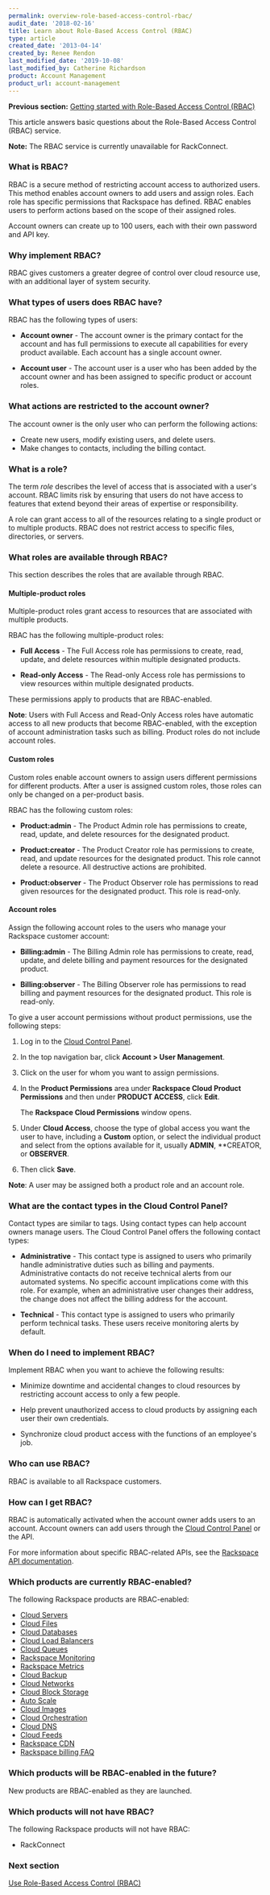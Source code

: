 ```yaml
---
permalink: overview-role-based-access-control-rbac/
audit_date: '2018-02-16'
title: Learn about Role-Based Access Control (RBAC)
type: article
created_date: '2013-04-14'
created_by: Renee Rendon
last_modified_date: '2019-10-08'
last_modified_by: Catherine Richardson
product: Account Management
product_url: account-management
---
```


**Previous section:** [Getting started with Role-Based Access Control
(RBAC)](/how-to/getting-started-with-role-based-access-control-rbac)

This article answers basic questions about the Role-Based Access Control
(RBAC) service.

**Note:** The RBAC service is currently unavailable for RackConnect.

### What is RBAC?

RBAC is a secure method of restricting account access to authorized
users. This method enables account owners to add users and assign roles.
Each role has specific permissions that Rackspace has defined.
RBAC enables users to perform actions based on the scope of their
assigned roles.

Account owners can create up to 100 users, each with
their own password and API key.

### Why implement RBAC?

RBAC gives customers a greater degree of control over cloud resource use,
with an additional layer of system security.

### What types of users does RBAC have?

RBAC has the following types of users:

-   **Account owner** - The account owner is the primary contact for the
    account and has full permissions to execute all capabilities for
    every product available. Each account has a single account owner.

-   **Account user** - The account user is a user who has been added by
    the account owner and has been assigned to specific product or
    account roles.

### What actions are restricted to the account owner?

The account owner is the only user who can perform the following actions:

-   Create new users, modify existing users, and delete users.
-   Make changes to contacts, including the billing contact.

### What is a role?

The term *role* describes the level of access that is associated with a user's
account. RBAC limits risk by ensuring that users do not have access to
features that extend beyond their areas of expertise or responsibility.

A role can grant access to all of the resources relating to a single product
or to multiple products. RBAC does not restrict access to specific files,
directories, or servers.

### What roles are available through RBAC?

This section describes the roles that are available through RBAC.

#### Multiple-product roles

Multiple-product roles grant access to resources that are associated with
multiple products.

RBAC has the following multiple-product roles:

-   **Full Access** - The Full Access role has permissions to
    create, read, update, and delete resources within multiple
    designated products.

-   **Read-only Access** - The Read-only Access role has permissions to
    view resources within multiple designated products.

These permissions apply to products that are RBAC-enabled.

**Note**: Users with Full Access and Read-Only Access roles have
automatic access to all new products that become RBAC-enabled, with the
exception of account administration tasks such as billing. Product roles
do not include account roles.

#### Custom roles

Custom roles enable account owners to assign users different permissions for
different products. After a user is assigned custom roles, those roles can
only be changed on a per-product basis.

RBAC has the following custom roles:

-   **Product:admin** - The Product Admin role has permissions to
    create, read, update, and delete resources for the designated
    product.

-   **Product:creator** - The Product Creator role has permissions to
    create, read, and update resources for the designated product. This
    role cannot delete a resource. All destructive actions are prohibited.

-   **Product:observer** - The Product Observer role has permissions to
    read given resources for the designated product. This role is read-only.

#### Account roles

Assign the following account roles to the users who manage your Rackspace
customer account:

-   **Billing:admin** - The Billing Admin role has
    permissions to create, read, update, and delete billing and
    payment resources for the designated product.

-   **Billing:observer** - The Billing Observer role has
    permissions to read billing and payment resources for the
    designated product. This role is read-only.

To give a user account permissions without product permissions, use the
following steps:

1. Log in to the [Cloud Control Panel](https://login.rackspace.com).
2. In the top navigation bar, click **Account > User Management**.
3. Click on the user for whom you want to assign permissions.
4. In the **Product Permissions** area under **Rackspace Cloud Product
   Permissions** and then under **PRODUCT ACCESS**, click **Edit**.

   The **Rackspace Cloud Permissions** window opens.

5. Under **Cloud Access**, choose the type of global access you want the 
   user to have, including a **Custom** option, or select the individual
   product and select from the options available for it, usually **ADMIN**,
   **CREATOR, or **OBSERVER**.
6. Then click **Save**.

**Note**: A user may be assigned both a product role and an account role.

### What are the contact types in the Cloud Control Panel?

Contact types are similar to tags. Using contact types can help account owners
manage users. The Cloud Control Panel offers the following contact types:

-   **Administrative** - This contact type is assigned to users who
    primarily handle administrative duties such as billing
    and payments. Administrative contacts do not receive technical
    alerts from our automated systems. No specific account implications
    come with this role. For example, when an administrative user changes
    their address, the change does not affect the billing address for the
    account.

-   **Technical** - This contact type is assigned to users who
    primarily perform technical tasks. These users receive monitoring
    alerts by default.

### When do I need to implement RBAC?

Implement RBAC when you want to achieve the following results:

-   Minimize downtime and accidental changes to cloud resources by restricting
    account access to only a few people.

-   Help prevent unauthorized access to cloud products by assigning each user
    their own credentials.

-   Synchronize cloud product access with the functions of an employee's job.

### Who can use RBAC?

RBAC is available to all Rackspace customers.

### How can I get RBAC?

RBAC is automatically activated when the account owner adds users to an
account. Account owners can add users through the
[Cloud Control Panel](https://login.rackspace.com/) or the API.

For more information about specific RBAC-related APIs, see the [Rackspace
API documentation](https://developer.rackspace.com/docs/).

### Which products are currently RBAC-enabled?

The following Rackspace products are RBAC-enabled:

-   [Cloud Servers](/how-to/cloud-servers)
-   [Cloud Files](/how-to/cloud-files)
-   [Cloud Databases](/how-to/cloud-databases)
-   [Cloud Load Balancers](/how-to/cloud-load-balancers)
-   [Cloud Queues](/how-to/cloud-queues)
-   [Rackspace Monitoring](/how-to/rackspace-monitoring)
-   [Rackspace Metrics](/how-to/rackspace-metrics)
-   [Cloud Backup](/how-to/cloud-backup)
-   [Cloud Networks](/how-to/cloud-networks)
-   [Cloud Block Storage](/how-to/cloud-block-storage)
-   [Auto Scale](/how-to/rackspace-auto-scale)
-   [Cloud Images](/how-to/cloud-images)
-   [Cloud Orchestration](/how-to/cloud-orchestration)
-   [Cloud DNS](/how-to/cloud-dns)
-   [Cloud Feeds](/how-to/cloud-feeds-overview)
-   [Rackspace CDN](/how-to/rackspace-cdn)
-   [Rackspace billing FAQ](/how-to/rackspace-billing-faq)

### Which products will be RBAC-enabled in the future?

New products are RBAC-enabled as they are launched.

### Which products will not have RBAC?

The following Rackspace products will not have RBAC:

-   RackConnect

### Next section

[Use Role-Based Access Control
(RBAC)](/how-to/managing-role-based-access-control-rbac)

